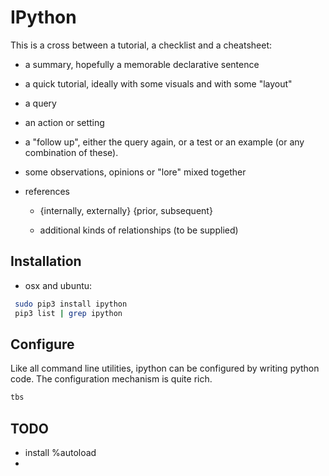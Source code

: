 # IPython

This is a cross between a tutorial, a checklist and a cheatsheet:

  * a summary, hopefully a memorable declarative sentence

  * a quick tutorial, ideally with some visuals and with some "layout"

  * a query

  * an action or setting

  * a "follow up", either the query again, or a test or an example (or any combination of these).

  * some observations, opinions or "lore" mixed together

  * references

    - {internally, externally} {prior, subsequent}

    - additional kinds of relationships (to be supplied)

  


## Installation

 * osx and ubuntu:

```bash
 sudo pip3 install ipython
 pip3 list | grep ipython
 ```


## Configure

Like all command line utilities, ipython can be configured by writing python code.
The configuration mechanism is quite rich.

```bash
tbs
```


## TODO

  * install %autoload
  * 
